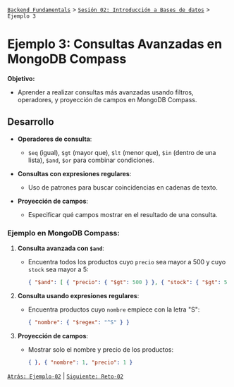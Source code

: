 [`Backend Fundamentals`](../../README.md) > [`Sesión 02: Introducción a Bases de datos`](../README.md/) > `Ejemplo 3`

# Ejemplo 3: Consultas Avanzadas en MongoDB Compass

**Objetivo:**

- Aprender a realizar consultas más avanzadas usando filtros, operadores, y proyección de campos en MongoDB Compass.


## Desarrollo

- **Operadores de consulta**:
  - `$eq` (igual), `$gt` (mayor que), `$lt` (menor que), `$in` (dentro de una lista), `$and`, `$or` para combinar condiciones.

- **Consultas con expresiones regulares**:
  - Uso de patrones para buscar coincidencias en cadenas de texto.

- **Proyección de campos**:
  - Especificar qué campos mostrar en el resultado de una consulta.

### **Ejemplo en MongoDB Compass**:

1. **Consulta avanzada con `$and`**:
   - Encuentra todos los productos cuyo `precio` sea mayor a 500 y cuyo `stock` sea mayor a 5:
     ```json
     { "$and": [ { "precio": { "$gt": 500 } }, { "stock": { "$gt": 5 } } ] }
     ```

2. **Consulta usando expresiones regulares**:
   - Encuentra productos cuyo `nombre` empiece con la letra "S":
     ```json
     { "nombre": { "$regex": "^S" } }
     ```

3. **Proyección de campos**:
   - Mostrar solo el nombre y precio de los productos:
     ```json
     { }, { "nombre": 1, "precio": 1 }
     ```

[`Atrás: Ejemplo-02`](../Ejemplo-02) | [`Siguiente: Reto-02`](../Reto-02)
